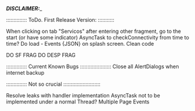 
_____________________DISCLAIMER:______________________

:::::::::::::: ToDo. First Release Version: :::::::::::

When clicking on tab "Servicos" after entering other fragment, go to the start (or have some indicator)
AsyncTask to checkConnectivity from time to time?
Do load - Events {JSON} on splash screen. 
Clean code

DO SF FRAG
DO DESP FRAG

:::::::::::::: Current Known Bugs :::::::::::::::::::::
Close all AlertDialogs when internet backup

:::::::::::::: Not so crucial :::::::::::::::::::::::::

Resolve leaks with handler implementation
AsyncTask not to be implemented under a normal Thread?
Multiple Page Events
